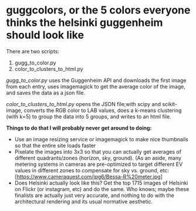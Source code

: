 # guggcolors, or the 5 colors everyone thinks the helsinki guggenheim should look like

There are two scripts:
1) gugg_to_color.py
2) color_to_clusters_to_html.py

*gugg_to_color.py*
uses the Guggenheim API and downloads the first image from each entry, uses imagemagick to get the average color of the image, and saves the data as a json file.

*color_to_clusters_to_html.py*
opens the JSON file;with scipy and scikit-image, converts the RGB color to LAB values, does a k-means clustering (with k=5) to group the data into 5 groups, and writes to an html file.
 
**Things to do that I will probably never get around to doing:**
- Use an image resizing service or imagemagick to make nice thumbnails so that the entire site loads faster
- Pixelate the images into 3x3 so that you can actually get averages of different quadrants/zones (horizon, sky, ground). (As an aside, many metering systems in cameras are pre-optimized to target different EV values in different zones to compensate for sky vs. ground, etc: [https://www.cameraquest.com/jpg6/Bessa-R%20meter.jpg]
- Does Helsinki actually look like this? Get the top 1715 images of Helsinki on Flickr (or instagram, etc) and do the same. Who knows; maybe these finalists are actually just very accurate, and nothing to do with the architectural rendering and its usual normative aesthetic.
